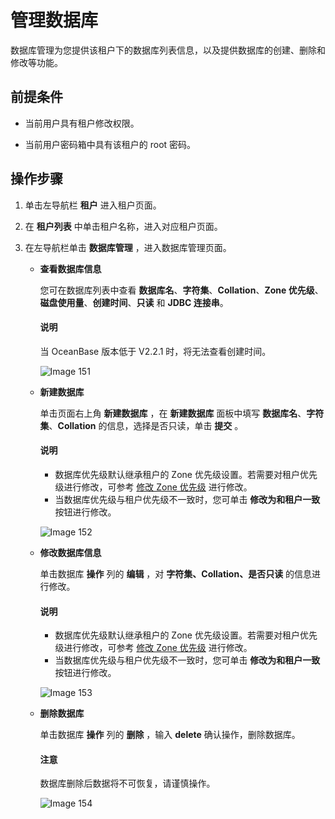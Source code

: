 # 管理数据库

数据库管理为您提供该租户下的数据库列表信息，以及提供数据库的创建、删除和修改等功能。

## 前提条件

* 当前用户具有租户修改权限。

* 当前用户密码箱中具有该租户的 root 密码。

## 操作步骤

1. 单击左导航栏 **租户** 进入租户页面。

2. 在 **租户列表** 中单击租户名称，进入对应租户页面。

3. 在左导航栏单击 **数据库管理** ，进入数据库管理页面。

   * **查看数据库信息**

     您可在数据库列表中查看 **数据库名**、**字符集**、**Collation**、**Zone 优先级**、**磁盘使用量**、**创建时间**、**只读** 和 **JDBC 连接串**。

     <main id="notice" type='explain'>
     <h4>说明</h4>
     <p>当 OceanBase 版本低于 V2.2.1 时，将无法查看创建时间。</p>
     </main>

     ![Image 151](https://help-static-aliyun-doc.aliyuncs.com/assets/img/zh-CN/0756189461/p429268.png)

   * **新建数据库**

     单击页面右上角 **新建数据库** ，在 **新建数据库** 面板中填写 **数据库名**、**字符集**、**Collation** 的信息，选择是否只读，单击 **提交** 。

      <main id="notice" type='explain'>
      <h4>说明</h4>
      <ul>
      <li>数据库优先级默认继承租户的 Zone 优先级设置。若需要对租户优先级进行修改，可参考 <a href="800.modify-a-zone-priority.md">修改 Zone 优先级</a> 进行修改。</li>
      <li>当数据库优先级与租户优先级不一致时，您可单击 <strong>修改为和租户一致</strong> 按钮进行修改。</li>
      </ul>
      </main>

     ![Image 152](https://obbusiness-private.oss-cn-shanghai.aliyuncs.com/doc/img/ocp/%E6%96%B0%E5%BB%BA%E6%95%B0%E6%8D%AE%E5%BA%93.png)

   * **修改数据库信息**

     单击数据库 **操作** 列的 **编辑** ，对 **字符集、Collation、是否只读** 的信息进行修改。

      <main id="notice" type='explain'>
      <h4>说明</h4>
      <ul>
      <li>数据库优先级默认继承租户的 Zone 优先级设置。若需要对租户优先级进行修改，可参考 <a href="800.modify-a-zone-priority.md">修改 Zone 优先级</a> 进行修改。</li>
      <li>当数据库优先级与租户优先级不一致时，您可单击 <strong>修改为和租户一致</strong> 按钮进行修改。</li>
      </ul>
      </main>

     ![Image 153](https://obbusiness-private.oss-cn-shanghai.aliyuncs.com/doc/img/ocp/%E7%BC%96%E8%BE%91%E6%95%B0%E6%8D%AE%E5%BA%93.png)

   * **删除数据库**

     单击数据库 **操作** 列的 **删除** ，输入 **delete** 确认操作，删除数据库。

      <main id="notice" type='notice'>
      <h4>注意</h4>
      <p>数据库删除后数据将不可恢复，请谨慎操作。</p>
      </main>

     ![Image 154](https://help-static-aliyun-doc.aliyuncs.com/assets/img/zh-CN/9656189461/p429274.png)
